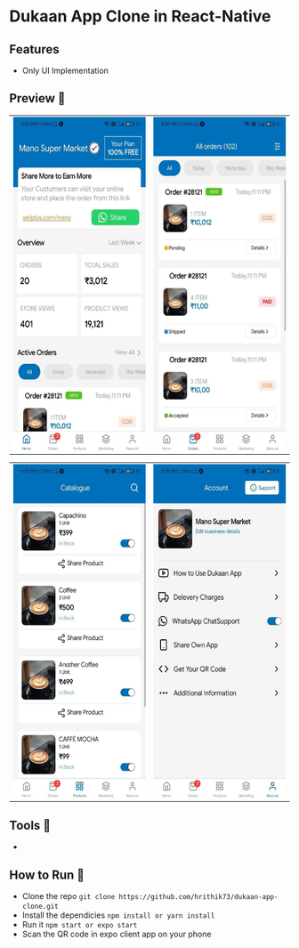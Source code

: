 # Dukaan App Clone in React-Native

## Features

- Only UI Implementation

## Preview 📸

|                                                                 |                                                                  |
| --------------------------------------------------------------- | ---------------------------------------------------------------- |
| <img src="screenshots/homescreen.jpg" height="600" width="300"> | <img src="screenshots/orderscreen.jpg" height="600" width="300"> |

|                                                                     |                                                                    |
| ------------------------------------------------------------------- | ------------------------------------------------------------------ |
| <img src="screenshots/product-screen.jpg" height="600" width="300"> | <img src="screenshots/accountscreen.jpg" height="600" width="300"> |

## Tools :wrench:

-

## How to Run 🚀

- Clone the repo `git clone https://github.com/hrithik73/dukaan-app-clone.git`
- Install the dependicies `npm install or yarn install`
- Run it `npm start or expo start`
- Scan the QR code in expo client app on your phone
